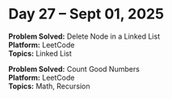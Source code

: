 # Day 27 – Sept 01, 2025

**Problem Solved:** Delete Node in a Linked List                      
**Platform:** LeetCode                       
**Topics:** Linked List


**Problem Solved:** Count Good Numbers                       
**Platform:** LeetCode                           
**Topics:** Math, Recursion